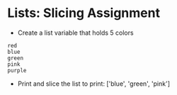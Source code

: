 # Lists: Slicing Assignment
* Create a list variable that holds 5 colors
```
red
blue
green
pink
purple
```

* Print and slice the list to print: ['blue', 'green', 'pink']